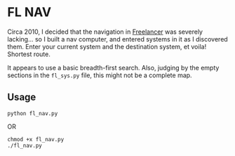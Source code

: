 # FL NAV

Circa 2010, I decided that the navigation in [Freelancer](https://en.wikipedia.org/wiki/Freelancer_%28video_game%29) was severely lacking... so I built a nav computer, and entered systems in it as I discovered them. Enter your current system and the destination system, et voila! Shortest route.

It appears to use a basic breadth-first search. Also, judging by the empty sections in the `fl_sys.py` file, this might not be a complete map.

## Usage

```
python fl_nav.py
```

OR

```
chmod +x fl_nav.py
./fl_nav.py
```
